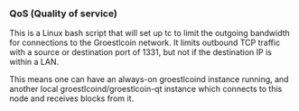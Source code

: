 ### QoS (Quality of service) ###

This is a Linux bash script that will set up tc to limit the outgoing bandwidth for connections to the Groestlcoin network. It limits outbound TCP traffic with a source or destination port of 1331, but not if the destination IP is within a LAN.

This means one can have an always-on groestlcoind instance running, and another local groestlcoind/groestlcoin-qt instance which connects to this node and receives blocks from it.
